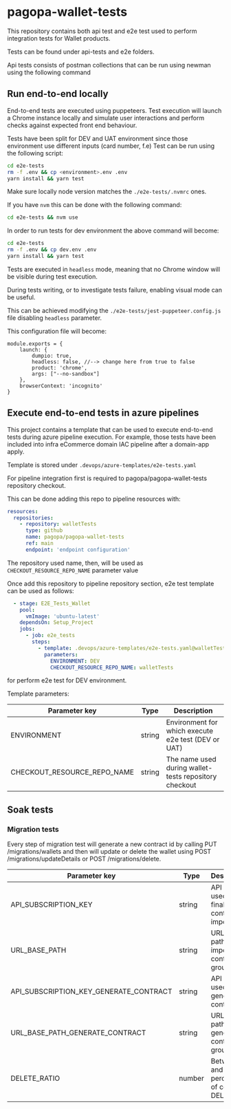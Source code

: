# pagopa-wallet-tests

This repository contains both api test and e2e test 
used to perform integration tests for Wallet products.

Tests can be found under api-tests and e2e folders.

Api tests consists of postman collections that can be run using newman using the following command

## Run end-to-end locally

End-to-end tests are executed using puppeteers.
Test execution will launch a Chrome instance locally and simulate user interactions and perform checks
against expected front end behaviour.

Tests have been split for DEV and UAT environment since those environment use different inputs (card number, f.e)
Test can be run using the following script:
```sh
cd e2e-tests
rm -f .env && cp <environment>.env .env
yarn install && yarn test
```
Make sure locally node version matches the `./e2e-tests/.nvmrc` ones.

If you have `nvm` this can be done with the following command:
```sh
cd e2e-tests && nvm use
```

In order to run tests for dev environment the above command will become:
```sh
cd e2e-tests
rm -f .env && cp dev.env .env
yarn install && yarn test
```

Tests are executed in `headless` mode, meaning that no Chrome window will be visible during test execution.

During tests writing, or to investigate tests failure, enabling visual mode can be useful.

This can be achieved modifying the `./e2e-tests/jest-puppeteer.config.js` file disabling `headless` parameter.

This configuration file will become:

```
module.exports = {
    launch: {
        dumpio: true,
        headless: false, //--> change here from true to false
        product: 'chrome',
        args: ["--no-sandbox"] 
    },
    browserContext: 'incognito'
}
```

## Execute end-to-end tests in azure pipelines

This project contains a template that can be used to execute end-to-end tests during azure pipeline execution.
For example, those tests have been included into infra eCommerce domain IAC pipeline after a domain-app apply.

Template is stored under `.devops/azure-templates/e2e-tests.yaml`

For pipeline integration first is required to pagopa/pagopa-wallet-tests repository checkout.

This can be done adding this repo to pipeline resources with:

```yaml
resources:
  repositories:
    - repository: walletTests
      type: github
      name: pagopa/pagopa-wallet-tests
      ref: main
      endpoint: 'endpoint configuration'
```

The repository used name, then, will be used as `CHECKOUT_RESOURCE_REPO_NAME` parameter value

Once add this repository to pipeline repository section, e2e test template can be used as follows:

```yaml
  - stage: E2E_Tests_Wallet
    pool:
      vmImage: 'ubuntu-latest'
    dependsOn: Setup_Project
    jobs:
      - job: e2e_tests
        steps:
          - template: .devops/azure-templates/e2e-tests.yaml@walletTests
            parameters:
              ENVIRONMENT: DEV
              CHECKOUT_RESOURCE_REPO_NAME: walletTests
```
for perform e2e test for DEV environment.

Template parameters:

| Parameter key                | Type   | Description                                             |
|------------------------------|--------|---------------------------------------------------------|
| ENVIRONMENT                  | string | Environment for which execute e2e test (DEV or UAT)     |
| CHECKOUT_RESOURCE_REPO_NAME  | string | The name used during wallet-tests repository checkout |

## Soak tests
### Migration tests
Every step of migration test will generate a new contract id by calling PUT /migrations/wallets and then
will update or delete the wallet using POST /migrations/updateDetails or POST /migrations/delete.

| Parameter key                          | Type   | Description                                        |
|----------------------------------------|--------|----------------------------------------------------|
| API_SUBSCRIPTION_KEY                   | string | API key used to finalize contract import           |
| URL_BASE_PATH                          | string | URL base path to import contract api group         |
| API_SUBSCRIPTION_KEY_GENERATE_CONTRACT | string | API key used by generating contract                |
| URL_BASE_PATH_GENERATE_CONTRACT        | string | URL base path to generate contract api group       |
| DELETE_RATIO                           | number | Between 0 and 1. The percentage of contract DELETE |
